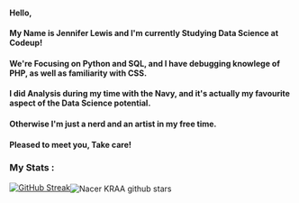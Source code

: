 #### Hello,
#### My Name is Jennifer Lewis and I'm currently Studying Data Science at Codeup!
#### We're Focusing on Python and SQL, and I have debugging knowlege of PHP, as well as familiarity with CSS.
#### I did Analysis during my time with the Navy, and it's actually my favourite aspect of the Data Science potential.
####
#### Otherwise I'm just a nerd and an artist in my free time.
#### Pleased to meet you, Take care!



### My Stats :
[![GitHub Streak](https://streak-stats.demolab.com?user=JenniferMLewis&theme=dark&hide_border=true)](https://git.io/streak-stats)<img align="center" src="https://github-readme-stats.vercel.app/api?username=JenniferMLewis&bg_color=130F40&icon_color=d73d4e&show_icons=true&count_private=true&theme=tokyonight&line_height=27&text_color=FFFFFF" alt="Nacer KRAA   github stars"/>
